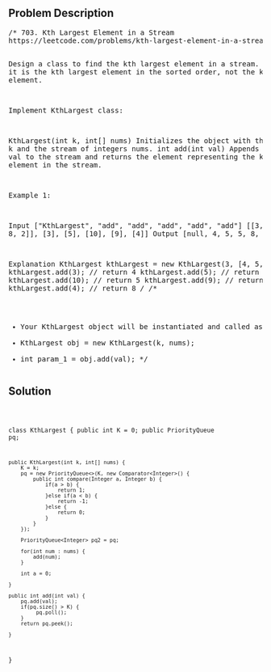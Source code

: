 <!--
<style>
  body { font-family: Arial, sans-serif; }
  .container { max-width: 1000px; margin: auto; padding: 20px; }
  .comment-block { background-color: #f9f9f9; padding: 10px; border-left: 5px solid #ccc; }
  .code-block { background-color: #f4f4f4; padding: 10px; border: 1px solid #ddd; }
</style>
-->

<div class='container'>
<h2>Problem Description</h2>
<div class='comment-block'>
<pre>
/* 703. Kth Largest Element in a Stream
https://leetcode.com/problems/kth-largest-element-in-a-stream/

Design a class to find the kth largest element in a stream. 
Note that it is the kth largest element in the sorted order, not the kth distinct element.

Implement KthLargest class:

KthLargest(int k, int[] nums) Initializes the object with the integer k and the stream of integers nums.
int add(int val) Appends the integer val to the stream and returns the element representing the kth largest element in the stream.
 

Example 1:

Input
["KthLargest", "add", "add", "add", "add", "add"]
[[3, [4, 5, 8, 2]], [3], [5], [10], [9], [4]]
Output
[null, 4, 5, 5, 8, 8]

Explanation
KthLargest kthLargest = new KthLargest(3, [4, 5, 8, 2]);
kthLargest.add(3);   // return 4
kthLargest.add(5);   // return 5
kthLargest.add(10);  // return 5
kthLargest.add(9);   // return 8
kthLargest.add(4);   // return 8
*/
/**
 * Your KthLargest object will be instantiated and called as such:
 * KthLargest obj = new KthLargest(k, nums);
 * int param_1 = obj.add(val);
 */</pre>
</div>

<h2>Solution</h2>
<div class='code-block'>
<pre><code class='language-java'>

class KthLargest {
    public int K = 0;
    public PriorityQueue<Integer> pq;

    public KthLargest(int k, int[] nums) {
        K = k;
        pq = new PriorityQueue<>(K, new Comparator<Integer>() {
            public int compare(Integer a, Integer b) {
                if(a > b) {
                    return 1;
                }else if(a < b) {
                    return -1;
                }else {
                    return 0;
                }
            }
        });
        
        PriorityQueue<Integer> pq2 = pq;
        
        for(int num : nums) {
            add(num);
        }
        
        int a = 0;
        
    }
    
    public int add(int val) {
        pq.add(val);
        if(pq.size() > K) {
             pq.poll();
        } 
        return pq.peek();

    }
}

</code></pre>
</div>
</div>
